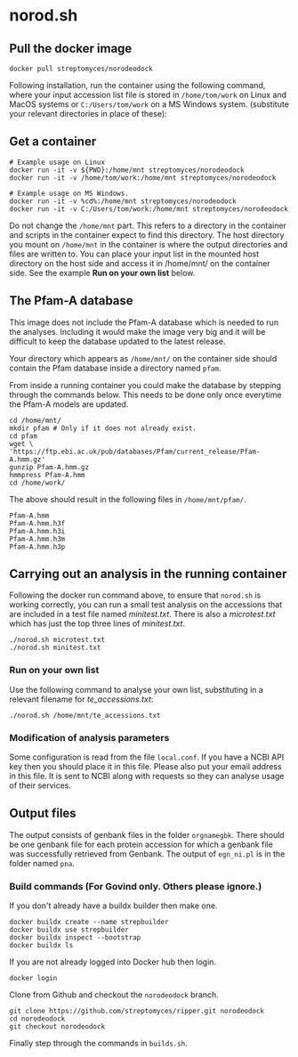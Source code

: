 # norod.sh

## Pull the docker image

~~~ {.sh}
docker pull streptomyces/norodeodock
~~~

Following installation, run the container using the following command, where
your input accession list file is stored in `/home/tom/work` on Linux and
MacOS systems or `C:/Users/tom/work` on a MS Windows system. (substitute your
relevant directories in place of these):

## Get a container

~~~ {.sh}
# Example usage on Linux
docker run -it -v ${PWD}:/home/mnt streptomyces/norodeodock
docker run -it -v /home/tom/work:/home/mnt streptomyces/norodeodock

# Example usage on MS Windows.
docker run -it -v %cd%:/home/mnt streptomyces/norodeodock
docker run -it -v C:/Users/tom/work:/home/mnt streptomyces/norodeodock
~~~

Do not change the `/home/mnt` part. This refers to a directory in the
container and scripts in the container expect to find this directory.
The host directory you mount on `/home/mnt` in the container is where
the output directories and files are written to. You can place your
input list in the mounted host directory on the host side and access
it in /home/mnt/ on the container side. See the example **Run on your
own list** below.

## The Pfam-A database

This image does not include the Pfam-A database which is needed to run
the analyses. Including it would make the image very big and it will
be difficult to keep the database updated to the latest release.

Your directory which appears as `/home/mnt/` on the container side
should contain the Pfam database inside a directory named `pfam`.

From inside a running container you could make the database by
stepping through the commands below. This needs to be done only once
everytime the Pfam-A models are updated.

~~~ 
cd /home/mnt/
mkdir pfam # Only if it does not already exist.
cd pfam
wget \
'https://ftp.ebi.ac.uk/pub/databases/Pfam/current_release/Pfam-A.hmm.gz'
gunzip Pfam-A.hmm.gz
hmmpress Pfam-A.hmm
cd /home/work/
~~~

The above should result in the following files in `/home/mnt/pfam/`.

    Pfam-A.hmm
    Pfam-A.hmm.h3f
    Pfam-A.hmm.h3i
    Pfam-A.hmm.h3m
    Pfam-A.hmm.h3p

## Carrying out an analysis in the running container

Following the docker run command above, to ensure that `norod.sh`  is
working correctly, you can run a small test analysis on the accessions
that are included in a test file named *minitest.txt*. There is also
a *microtest.txt* which has just the top three lines
of *minitest.txt*.

~~~ {.sh}
./norod.sh microtest.txt
./norod.sh minitest.txt
~~~

### Run on your own list

Use the following command to analyse your own list, substituting in a
relevant filename for *te_accessions.txt*: 

~~~ {.sh}
./norod.sh /home/mnt/te_accessions.txt
~~~

### Modification of analysis parameters

Some configuration is read from the file `local.conf`. If you have a
NCBI API key then you should place it in this file. Please also put
your email address in this file. It is sent to NCBI along with requests
so they can analyse usage of their services.

## Output files

The output consists of genbank files in the folder `orgnamegbk`. There
should be one genbank file for each protein accession for which a
genbank file was successfully retrieved from Genbank. The output of
`egn_ni.pl` is in the folder named `pna`. 

### Build commands (For Govind only. Others please ignore.)

If you don't already have a buildx builder then make one.

~~~ 
docker buildx create --name strepbuilder
docker buildx use strepbuilder
docker buildx inspect --bootstrap
docker buildx ls
~~~

If you are not already logged into Docker hub then login.

~~~ 
docker login
~~~

Clone from Github and checkout the `norodeodock` branch.

~~~ 
git clone https://github.com/streptomyces/ripper.git norodeodock
cd norodeodock
git checkout norodeodock
~~~

Finally step through the commands in `builds.sh`.
